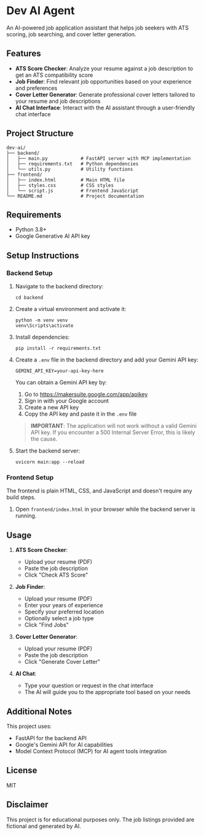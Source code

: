 # Dev AI Agent

An AI-powered job application assistant that helps job seekers with ATS scoring, job searching, and cover letter generation.

## Features

- **ATS Score Checker**: Analyze your resume against a job description to get an ATS compatibility score
- **Job Finder**: Find relevant job opportunities based on your experience and preferences
- **Cover Letter Generator**: Generate professional cover letters tailored to your resume and job descriptions
- **AI Chat Interface**: Interact with the AI assistant through a user-friendly chat interface

## Project Structure

```
dev-ai/
├── backend/
│   ├── main.py            # FastAPI server with MCP implementation
│   ├── requirements.txt   # Python dependencies
│   └── utils.py           # Utility functions
├── frontend/
│   ├── index.html         # Main HTML file
│   ├── styles.css         # CSS styles
│   └── script.js          # Frontend JavaScript
└── README.md              # Project documentation
```

## Requirements

- Python 3.8+
- Google Generative AI API key

## Setup Instructions

### Backend Setup

1. Navigate to the backend directory:
   ```
   cd backend
   ```

2. Create a virtual environment and activate it:
   ```
   python -m venv venv
   venv\Scripts\activate
   ```

3. Install dependencies:
   ```
   pip install -r requirements.txt
   ```

4. Create a `.env` file in the backend directory and add your Gemini API key:
   ```
   GEMINI_API_KEY=your-api-key-here
   ```
   
   You can obtain a Gemini API key by:
   1. Go to https://makersuite.google.com/app/apikey
   2. Sign in with your Google account
   3. Create a new API key
   4. Copy the API key and paste it in the `.env` file

   > **IMPORTANT**: The application will not work without a valid Gemini API key. If you encounter a 500 Internal Server Error, this is likely the cause.

5. Start the backend server:
   ```
   uvicorn main:app --reload
   ```

### Frontend Setup

The frontend is plain HTML, CSS, and JavaScript and doesn't require any build steps.

1. Open `frontend/index.html` in your browser while the backend server is running.

## Usage

1. **ATS Score Checker**:
   - Upload your resume (PDF)
   - Paste the job description
   - Click "Check ATS Score"

2. **Job Finder**:
   - Upload your resume (PDF)
   - Enter your years of experience
   - Specify your preferred location
   - Optionally select a job type
   - Click "Find Jobs"

3. **Cover Letter Generator**:
   - Upload your resume (PDF)
   - Paste the job description
   - Click "Generate Cover Letter"

4. **AI Chat**:
   - Type your question or request in the chat interface
   - The AI will guide you to the appropriate tool based on your needs

## Additional Notes

This project uses:
- FastAPI for the backend API
- Google's Gemini API for AI capabilities
- Model Context Protocol (MCP) for AI agent tools integration

## License

MIT

## Disclaimer

This project is for educational purposes only. The job listings provided are fictional and generated by AI.
